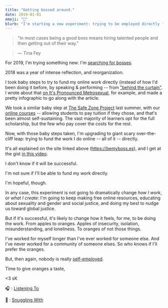 ```yaml
---
title: "Getting bossed around."
date: 2019-01-01
emoji: "🍊"
blurb: "I'm starting a new experiment: trying to be employed directly for the work I do online."
---
```

> "In most cases being a good boss means hiring talented people and then getting out of their way."

> &mdash; Tina Fey

For 2019, I'm trying something new: I'm [searching for bosses](https://bemyboss.es).

2018 was a year of intense reflection, and reorganization.

I took baby steps to try to fund my online work directly (instead of how I'd been doing it before, by speaking &amp; performing -- from ["behind the curtain"](https://www.youtube.com/watch?v=YWyCCJ6B2WE). I wrote about that [on It's Pronounced Metrosexual](https://itspronouncedmetrosexual.com/2018/09/the-state-of-this-site-or-funding-online-work-in-2018-an-infographic/), for example, and made a pretty infographic to go along with the article.

We took a similar baby step at [The Safe Zone Project](https://thesafezoneproject.com) last summer, with our [online courses](https://thesafezoneproject.com/resources/courses/) -- allowing students to pay tuition if they chose, and that's been almost self-sustaining. The vast majority of learners opt for the full scholarship, but the few who pay cover the costs for the rest.

Now, with those baby steps taken, I'm upgrading to giant scary over-the-cliff leap: trying to fund the work I do online -- all of it -- directly.

It's all explained on the site linked above (https://bemyboss.es), and I get at the gist [in this video](https://www.youtube.com/watch?v=yAACizZsQjA&feature=youtu.be).

I don't know if it will be successful.

I'm not sure if I'll be able to fund my work directly.

I'm hopeful, though.

In any case, this experiment is not going to dramatically change _how I work_, or _what I create_: I'm going to keep making free online resources, educating about sexuality and gender and social justice, and doing my best to nudge us toward global justice.

But if it's successful, it's likely to change how it feels, for me, to be doing the work. From apples to oranges. Apples of insecurity, isolation, misunderstanding, and loneliness. To oranges of not those things.

I've worked for myself longer than I've ever worked for someone else. And I've never worked for a community of someone elses. So who knows if I'll prefer the oranges.

But, then again, nobody is really [self-employed](https://samkillermann.com/self-employed/).

Time to give oranges a taste,

<3 sK

🎧 : [Listening To](https://open.spotify.com/track/7b1PDaZvnxGParUPi9ViRJ?si=YjqCEavHSRGDvBvw_QgaIg)

🐶 : [Snuggling With](https://www.instagram.com/p/BsBcLANhlnw/)
